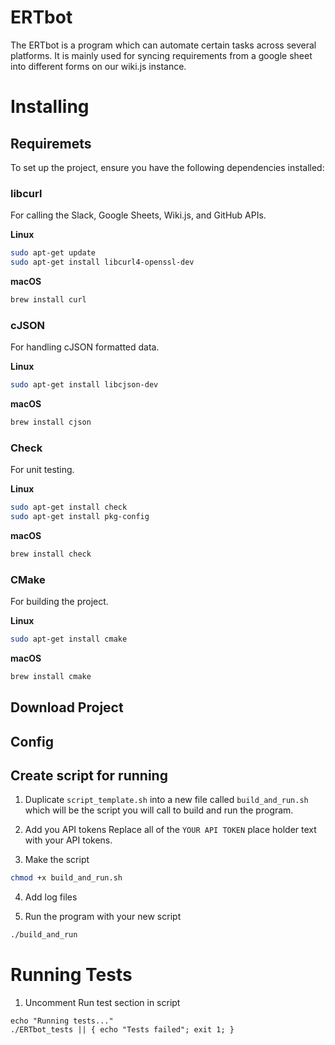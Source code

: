 # ERTbot
The ERTbot is a program which can automate certain tasks across several platforms. It is mainly used for syncing requirements from a google sheet into different forms on our wiki.js instance.

# Installing
## Requiremets
To set up the project, ensure you have the following dependencies installed:

### libcurl
For calling the Slack, Google Sheets, Wiki.js, and GitHub APIs.

**Linux**
```bash
sudo apt-get update
sudo apt-get install libcurl4-openssl-dev
```
**macOS**
```bash
brew install curl
```

### cJSON
For handling cJSON formatted data.

**Linux**
```bash
sudo apt-get install libcjson-dev
```
**macOS**
```bash
brew install cjson
```

### Check
For unit testing.

**Linux**
```bash
sudo apt-get install check
sudo apt-get install pkg-config
```
**macOS**
```bash
brew install check
```


### CMake
For building the project.

**Linux**
```bash
sudo apt-get install cmake
```
**macOS**
```bash
brew install cmake
```

## Download Project

## Config

## Create script for running
1. Duplicate ```script_template.sh``` into a new file called ```build_and_run.sh``` which will be the script you will call to build and run the program.

2. Add you API tokens
Replace all of the ```YOUR API TOKEN``` place holder text with your API tokens.

3. Make the script
```bash
chmod +x build_and_run.sh
```

4. Add log files

5. Run the program with your new script

```bash
./build_and_run
```

# Running Tests
1. Uncomment Run test section in script

```
echo "Running tests..."
./ERTbot_tests || { echo "Tests failed"; exit 1; }
```
